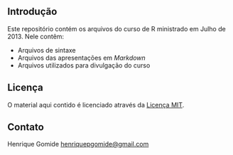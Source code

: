 Introdução
------------
Este repositório contém os arquivos do curso de R ministrado em Julho de 2013. Nele contêm:
* Arquivos de sintaxe
* Arquivos das apresentações em *Markdown*
* Arquivos utilizados para divulgação do curso


Licença
------------
O material aqui contido é licenciado através da [Licença MIT](http://www.opensource.org/licenses/mit-license.php).


Contato
------------
Henrique Gomide henriquepgomide@gmail.com
